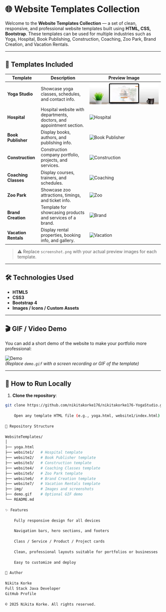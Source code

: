 # 🌐 Website Templates Collection

Welcome to the **Website Templates Collection** — a set of clean, responsive, and professional website templates built using **HTML, CSS, Bootstrap**. These templates can be used for multiple industries such as Yoga, Hospital, Book Publishing, Construction, Coaching, Zoo Park, Brand Creation, and Vacation Rentals.

---

## 📌 Templates Included

| Template | Description | Preview Image |
|----------|-------------|---------------|
| **Yoga Studio** | Showcase yoga classes, schedules, and contact info. | ![Yoga](img1.jpg) |
| **Hospital** | Hospital website with departments, doctors, and appointment section. | ![Hospital](website1/screenshot.png) |
| **Book Publisher** | Display books, authors, and publishing info. | ![Book Publisher](website2/screenshot.png) |
| **Construction** | Construction company portfolio, projects, and services. | ![Construction](website3/screenshot.png) |
| **Coaching Classes** | Display courses, trainers, and schedules. | ![Coaching](website4/screenshot.png) |
| **Zoo Park** | Showcase zoo attractions, timings, and ticket info. | ![Zoo](website5/screenshot.png) |
| **Brand Creation** | Template for showcasing products and services of a brand. | ![Brand](website6/screenshot.png) |
| **Vacation Rentals** | Display rental properties, booking info, and gallery. | ![Vacation](website7/screenshot.png) |

> ⚠️ Replace `screenshot.png` with your actual preview images for each template.

---

## 🛠️ Technologies Used

- **HTML5**
- **CSS3**
- **Bootstrap 4**
- **Images / Icons / Custom Assets**

---

## 🎬 GIF / Video Demo

You can add a short demo of the website to make your portfolio more professional:

![Demo](demo.gif)  
*(Replace `demo.gif` with a screen recording or GIF of the template)*

---

## 🚀 How to Run Locally

1. **Clone the repository**:

```bash
git clone https://github.com/nikitakorke176/nikitakorke176-YogaStudio.git

    Open any template HTML file (e.g., yoga.html, website1/index.html) in your browser.

📂 Repository Structure

WebsiteTemplates/
│
├── yoga.html
├── website1/   # Hospital template
├── website2/   # Book Publisher template
├── website3/   # Construction template
├── website4/   # Coaching Classes template
├── website5/   # Zoo Park template
├── website6/   # Brand Creation template
├── website7/   # Vacation Rentals template
├── img/        # Images and screenshots
├── demo.gif    # Optional GIF demo
└── README.md

✨ Features

    Fully responsive design for all devices

    Navigation bars, hero sections, and footers

    Class / Service / Product / Project cards

    Clean, professional layouts suitable for portfolios or businesses

    Easy to customize and deploy

📌 Author

Nikita Korke
Full Stack Java Developer
GitHub Profile

© 2025 Nikita Korke. All rights reserved.
